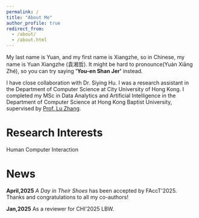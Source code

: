 ```yaml
---
permalink: /
title: "About Me"
author_profile: true
redirect_from: 
  - /about/
  - /about.html
---
```

My last name is Yuan, and my first name is Xiangzhe, so in Chinese, my name is Yuan Xiangzhe (袁湘哲). It might be hard to pronounce(Yuán Xiāng Zhé), so you can try saying **'You-en Shan Jer'** instead.

I have close collaboration with Dr. Siying Hu. I was a research assistant in the Department of Computer Science at City University of Hong Kong. I completed my MSc in Data Analytics and Artificial Intelligence in the Department of Computer Science at Hong Kong Baptist University, supervised by [Prof. Lu Zhang](https://www.comp.hkbu.edu.hk/~ericluzhang/).

Research Interests
======
Human Computer Interaction

News
======
**April,2025** <i>A Day in Their Shoes</i> has been accepted by FAccT'2025. Thanks and congratulations to all my co-authors!

**Jan,2025**  As a reviewer for CHI'2025 LBW.
